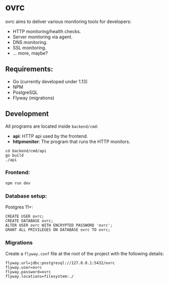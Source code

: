 # ovrc

ovrc aims to deliver various monitoring tools for developers:
* HTTP monitoring/health checks.
* Server monitoring via agent. 
* DNS monitoring.
* SSL monitoring.
* ... more, maybe?

## Requirements:
* Go (currently developed under 1.13)
* NPM
* PostgreSQL
* Flyway (migrations)

## Development

All programs are located inside `backend/cmd`:
* **api**: HTTP api used by the frontend.
* **httpmonitor**: The program that runs the HTTP monitors.
```
cd backend/cmd/api
go build
./api
```

### Frontend:
```
npm run dev
```

### Database setup:
Postgres 11+:
```
CREATE USER ovrc;
CREATE DATABASE ovrc;
ALTER USER ovrc WITH ENCRYPTED PASSWORD 'ovrc';
GRANT ALL PRIVILEGES ON DATABASE ovrc TO ovrc;
```

### Migrations
Create a `flyway.conf` file at the root of the project with the following details:
```
flyway.url=jdbc:postgresql://127.0.0.1:5432/ovrc
flyway.user=ovrc
flyway.password=ovrc
flyway.locations=filesystem:./
```


